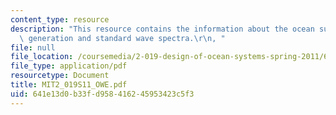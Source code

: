 ```yaml
---
content_type: resource
description: "This resource contains the information about the ocean surface wave\
  \ generation and standard wave spectra.\r\n, "
file: null
file_location: /coursemedia/2-019-design-of-ocean-systems-spring-2011/641e13d0b33fd958416245953423c5f3_MIT2_019S11_OWE.pdf
file_type: application/pdf
resourcetype: Document
title: MIT2_019S11_OWE.pdf
uid: 641e13d0-b33f-d958-4162-45953423c5f3
---
```

